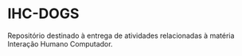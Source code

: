 # IHC-DOGS
Repositório destinado à entrega de atividades relacionadas à matéria Interação Humano Computador.
